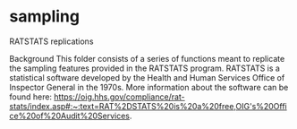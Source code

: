 # sampling
RATSTATS replications

Background
This folder consists of a series of functions meant to replicate the sampling features provided in the RATSTATS program. RATSTATS is a statistical software developed by the Health and Human Services Office of Inspector General in the 1970s. More information about the software can be found here: https://oig.hhs.gov/compliance/rat-stats/index.asp#:~:text=RAT%2DSTATS%20is%20a%20free,OIG's%20Office%20of%20Audit%20Services.

